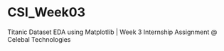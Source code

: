 # CSI_Week03
Titanic Dataset EDA using Matplotlib | Week 3 Internship Assignment @ Celebal Technologies
